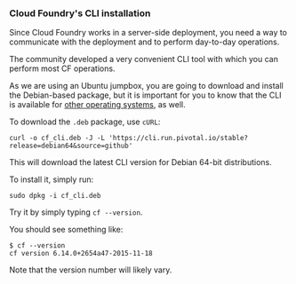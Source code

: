 ### Cloud Foundry's CLI installation

Since Cloud Foundry works in a server-side deployment, you need a way to communicate with the deployment and to perform day-to-day operations.

The community developed a very convenient CLI tool with which you can perform most CF operations.

As we are using an Ubuntu jumpbox, you are going to download and install the Debian-based package, but it is important for you to know that the CLI is available for <a href="https://github.com/cloudfoundry/cli#downloads" target="_blank">other operating systems</a>, as well.

To download the `.deb` package, use `cURL`:

    curl -o cf_cli.deb -J -L 'https://cli.run.pivotal.io/stable?release=debian64&source=github'

This will download the latest CLI version for Debian 64-bit distributions.

To install it, simply run:

    sudo dpkg -i cf_cli.deb

Try it by simply typing `cf --version`.

You should see something like:

    $ cf --version
    cf version 6.14.0+2654a47-2015-11-18

Note that the version number will likely vary.
